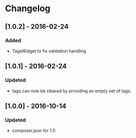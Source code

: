 # Changelog

## [1.0.2] - 2016-02-24
### Added
- TagsWidget to fix validation handling

## [1.0.1] - 2016-02-24
### Updated
- tags can now be cleared by providing an empty set of tags.

## [1.0.0] - 2016-10-14
### Updated 
- composer.json for 1.0
